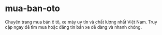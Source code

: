 mua-ban-oto
===========

Chuyên trang mua bán ô tô, xe máy uy tín và chất lượng nhất Việt Nam. Truy cập ngay để tìm mua hoặc đăng tin bán xe dễ dàng và nhanh chóng.
